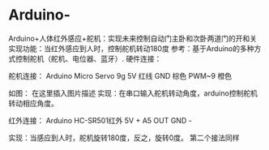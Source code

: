 # Arduino-
Arduino+人体红外感应+舵机：实现未来控制自动门主卧和次卧两道门的开和关
实现功能：当红外感应到人时，控制舵机转动180度
参考：基于Arduino的多种方式控制舵机（舵机、电位器、蓝牙）.
硬件连接：

舵机连接：
Arduino 	Micro Servo 9g
5V 	红线
GND 	棕色
PWM~9 	橙色

如图：
在这里插入图片描述
实现：在串口输入舵机转动角度，arduino控制舵机转动相应角度。

红外连接：
Arduino 	HC-SR501红外
5V 	+
A5 	OUT
GND 	-

实现：当感应到人时，舵机旋转180度，反之，旋转0度。
第二个接法同样
